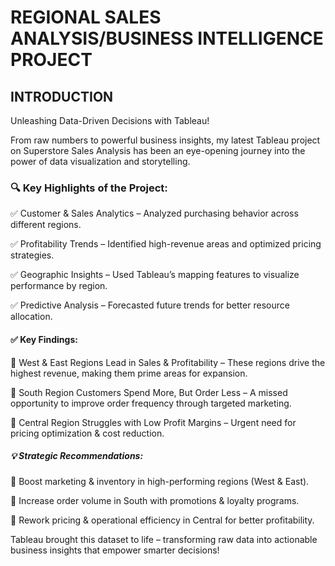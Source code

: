 # REGIONAL SALES ANALYSIS/BUSINESS INTELLIGENCE PROJECT

## INTRODUCTION

Unleashing Data-Driven Decisions with Tableau! 

From raw numbers to powerful business insights, my latest Tableau project on Superstore Sales Analysis has been an eye-opening journey into the power of data visualization and storytelling.

### 🔍 Key Highlights of the Project:

✅ Customer & Sales Analytics – Analyzed purchasing behavior across different regions.

✅ Profitability Trends – Identified high-revenue areas and optimized pricing strategies.

✅ Geographic Insights – Used Tableau’s mapping features to visualize performance by region.

✅ Predictive Analysis – Forecasted future trends for better resource allocation.

#### ✅ Key Findings:

📌 West & East Regions Lead in Sales & Profitability – These regions drive the highest revenue, making them prime areas for expansion.

📌 South Region Customers Spend More, But Order Less – A missed opportunity to improve order frequency through targeted marketing.

📌 Central Region Struggles with Low Profit Margins – Urgent need for pricing optimization & cost reduction.

##### 💡 Strategic Recommendations:

🔹 Boost marketing & inventory in high-performing regions (West & East).

🔹 Increase order volume in South with promotions & loyalty programs.

🔹 Rework pricing & operational efficiency in Central for better profitability.

Tableau brought this dataset to life – transforming raw data into actionable business insights that empower smarter decisions!
